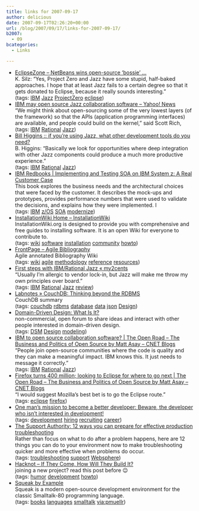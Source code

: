 ```yaml
---
title: links for 2007-09-17
author: delicious
date: 2007-09-17T02:26:20+00:00
url: /blog/2007/09/17/links-for-2007-09-17/
b2007:
  - 09
bcategories:
  - Links

---
```

  * <div>
      <a href="http://www.eclipsezone.com/eclipse/forums/m92172383.html#92172383">EclipseZone &#8211; NetBeans wins open-source &#8216;bossie&#8217; &#8230;</a>
    </div>
    
    <div>
      K. Silz: &#8220;Yes, Project Zero and Jazz have some stupid, half-baked approaches. I hope that at least Jazz fails to a certain degree so that it gets donated to Eclipse, because it really sounds interesting.&#8221;
    </div>
    
    <div>
      (tags: <a href="http://del.icio.us/frodenas/IBM">IBM</a> <a href="http://del.icio.us/frodenas/Jazz">Jazz</a> <a href="http://del.icio.us/frodenas/ProjectZero">ProjectZero</a> <a href="http://del.icio.us/frodenas/eclipse">eclipse</a>)
    </div>

  * <div>
      <a href="http://news.yahoo.com/s/infoworld/20070824/tc_infoworld/91319">IBM may open source Jazz collaboration software &#8211; Yahoo! News</a>
    </div>
    
    <div>
      &#8220;We might think about open-sourcing some of the very lowest layers (of the framework) so that the APIs (application programming interfaces) are available, and people could build on the kernel,&#8221; said Scott Rich,
    </div>
    
    <div>
      (tags: <a href="http://del.icio.us/frodenas/IBM">IBM</a> <a href="http://del.icio.us/frodenas/Rational">Rational</a> <a href="http://del.icio.us/frodenas/Jazz">Jazz</a>)
    </div>

  * <div>
      <a href="http://billhiggins.us/weblog/2007/09/08/what-development-tools-do-you-need-besides-jazz/">Bill Higgins :: if you&#8217;re using Jazz, what other development tools do you need?</a>
    </div>
    
    <div>
      B. Higgins: &#8220;Basically we look for opportunities where deep integration with other Jazz components could produce a much more productive experience.&#8221;
    </div>
    
    <div>
      (tags: <a href="http://del.icio.us/frodenas/IBM">IBM</a> <a href="http://del.icio.us/frodenas/Rational">Rational</a> <a href="http://del.icio.us/frodenas/Jazz">Jazz</a>)
    </div>

  * <div>
      <a href="http://publib-b.boulder.ibm.com/redbooks.nsf/RedbookAbstracts/sg247502.html?Open">IBM Redbooks | Implementing and Testing SOA on IBM System z: A Real Customer Case</a>
    </div>
    
    <div>
      This book explores the business needs and the architectural choices that were faced by the customer. It describes the mock-ups and prototypes, provides performance numbers that were used to validate the decisions, and explains how they were implemented. I
    </div>
    
    <div>
      (tags: <a href="http://del.icio.us/frodenas/IBM">IBM</a> <a href="http://del.icio.us/frodenas/z/OS">z/OS</a> <a href="http://del.icio.us/frodenas/SOA">SOA</a> <a href="http://del.icio.us/frodenas/modernize">modernize</a>)
    </div>

  * <div>
      <a href="http://www.installationwiki.org/InstallationWiki_Home">InstallationWiki Home &#8211; InstallationWiki</a>
    </div>
    
    <div>
      InstallationWiki.org is designed to provide you with comprehensive and free guides to installing software. It is an open Wiki for everyone to contribute to.
    </div>
    
    <div>
      (tags: <a href="http://del.icio.us/frodenas/wiki">wiki</a> <a href="http://del.icio.us/frodenas/software">software</a> <a href="http://del.icio.us/frodenas/installation">installation</a> <a href="http://del.icio.us/frodenas/community">community</a> <a href="http://del.icio.us/frodenas/howto">howto</a>)
    </div>

  * <div>
      <a href="http://biblio.gdinwiddie.com/">FrontPage &#8211; Agile Bibliography</a>
    </div>
    
    <div>
      Agile annotated Bibliography Wiki
    </div>
    
    <div>
      (tags: <a href="http://del.icio.us/frodenas/wiki">wiki</a> <a href="http://del.icio.us/frodenas/agile">agile</a> <a href="http://del.icio.us/frodenas/methodology">methodology</a> <a href="http://del.icio.us/frodenas/reference">reference</a> <a href="http://del.icio.us/frodenas/resources">resources</a>)
    </div>

  * <div>
      <a href="http://frightanic.wordpress.com/2007/08/02/first-steps-with-ibmrational-jazz/">First steps with IBM/Rational Jazz « my2cents</a>
    </div>
    
    <div>
      &#8220;Usually I’m allergic to vendor lock-in, but Jazz will make me throw my own principles over board.&#8221;
    </div>
    
    <div>
      (tags: <a href="http://del.icio.us/frodenas/IBM">IBM</a> <a href="http://del.icio.us/frodenas/Rational">Rational</a> <a href="http://del.icio.us/frodenas/Jazz">Jazz</a> <a href="http://del.icio.us/frodenas/review">review</a>)
    </div>

  * <div>
      <a href="http://blog.labnotes.org/2007/09/02/couchdb-thinking-beyond-the-rdbms/">Labnotes » CouchDB: Thinking beyond the RDBMS</a>
    </div>
    
    <div>
      CouchDB summary
    </div>
    
    <div>
      (tags: <a href="http://del.icio.us/frodenas/couchdb">couchdb</a> <a href="http://del.icio.us/frodenas/rdbms">rdbms</a> <a href="http://del.icio.us/frodenas/database">database</a> <a href="http://del.icio.us/frodenas/data">data</a> <a href="http://del.icio.us/frodenas/json">json</a> <a href="http://del.icio.us/frodenas/Design">Design</a>)
    </div>

  * <div>
      <a href="http://domaindrivendesign.org/index.htm">Domain-Driven Design: What Is It?</a>
    </div>
    
    <div>
      non-commercial, open forum to share ideas and interact with other people interested in domain-driven design.
    </div>
    
    <div>
      (tags: <a href="http://del.icio.us/frodenas/DSM">DSM</a> <a href="http://del.icio.us/frodenas/Design">Design</a> <a href="http://del.icio.us/frodenas/modeling">modeling</a>)
    </div>

  * <div>
      <a href="http://blogs.cnet.com/8301-13505_1-9765667-16.html">IBM to open source collaboration software? | The Open Road &#8211; The Business and Politics of Open Source by Matt Asay &#8211; CNET Blogs</a>
    </div>
    
    <div>
      &#8220;People join open-source communities where the code is quality and they can make a meaningful impact. IBM knows this. It just needs to message it correctly.&#8221;
    </div>
    
    <div>
      (tags: <a href="http://del.icio.us/frodenas/IBM">IBM</a> <a href="http://del.icio.us/frodenas/Rational">Rational</a> <a href="http://del.icio.us/frodenas/Jazz">Jazz</a>)
    </div>

  * <div>
      <a href="http://blogs.cnet.com/8301-13505_1-9774474-16.html">Firefox turns 400 million; looking to Eclipse for where to go next | The Open Road &#8211; The Business and Politics of Open Source by Matt Asay &#8211; CNET Blogs</a>
    </div>
    
    <div>
      &#8220;I would suggest Mozilla&#8217;s best bet is to go the Eclipse route.&#8221;
    </div>
    
    <div>
      (tags: <a href="http://del.icio.us/frodenas/eclipse">eclipse</a> <a href="http://del.icio.us/frodenas/firefox">firefox</a>)
    </div>

  * <div>
      <a href="http://karldmoore.blogspot.com/2007/08/beware-developer-who-isnt-interested-in_23.html">One man&#8217;s mission to become a better developer: Beware, the developer who isn&#8217;t interested in development!</a>
    </div>
    
    <div>
      (tags: <a href="http://del.icio.us/frodenas/development">development</a> <a href="http://del.icio.us/frodenas/hiring">hiring</a> <a href="http://del.icio.us/frodenas/recruiting">recruiting</a> <a href="http://del.icio.us/frodenas/career">career</a>)
    </div>

  * <div>
      <a href="http://www.ibm.com/developerworks/websphere/techjournal/0708_supauth/0708_supauth.html">The Support Authority: 12 ways you can prepare for effective production troubleshooting</a>
    </div>
    
    <div>
      Rather than focus on what to do after a problem happens, here are 12 things you can do to your environment now to make troubleshooting quicker and more effective when problems do occur.
    </div>
    
    <div>
      (tags: <a href="http://del.icio.us/frodenas/troubleshooting">troubleshooting</a> <a href="http://del.icio.us/frodenas/support">support</a> <a href="http://del.icio.us/frodenas/Websphere">Websphere</a>)
    </div>

  * <div>
      <a href="http://www.hacknot.info/hacknot/action/showEntry?eid=97">Hacknot &#8211; If They Come, How Will They Build It?</a>
    </div>
    
    <div>
      joining a new project? read this post before 😉
    </div>
    
    <div>
      (tags: <a href="http://del.icio.us/frodenas/humor">humor</a> <a href="http://del.icio.us/frodenas/development">development</a> <a href="http://del.icio.us/frodenas/howto">howto</a>)
    </div>

  * <div>
      <a href="http://scg.unibe.ch/SBE/">Squeak by Example</a>
    </div>
    
    <div>
      Squeak is a modern open-source development environment for the classic Smalltalk-80 programming language.
    </div>
    
    <div>
      (tags: <a href="http://del.icio.us/frodenas/books">books</a> <a href="http://del.icio.us/frodenas/languages">languages</a> <a href="http://del.icio.us/frodenas/smalltalk">smalltalk</a> <a href="http://del.icio.us/frodenas/via:pmuellr">via:pmuellr</a>)
    </div>